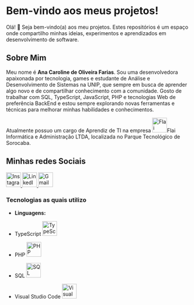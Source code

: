 # Bem-vindo aos meus projetos!

Olá! 👋 Seja bem-vindo(a) aos meu projetos. Estes repositórios é um espaço onde compartilho minhas ideias, experimentos e aprendizados em desenvolvimento de software.

## Sobre Mim

Meu nome é **Ana Caroline de Oliveira Farias**. Sou uma desenvolvedora apaixonada por tecnologia, games e estudante de Análise e Desenvolvimento de Sistemas na UNIP, que sempre em busca de aprender algo novo e de compartilhar conhecimento com a comunidade. Gosto de trabalhar com SQL, TypeScript, JavaScript, PHP e tecnologias Web de preferência BackEnd e estou sempre explorando novas ferramentas e técnicas para melhorar minhas habilidades e conhecimentos.

Atualmente possuo um cargo de Aprendiz de TI na empresa <img src="https://github.com/user-attachments/assets/4d4cd47e-94bf-44f8-8f71-b21ab58d4eba" alt="Flai Logo" width="40" height="40">Flai Informática e Administração LTDA, localizada no Parque Tecnológico de Sorocaba.


## Minhas redes Sociais

<a href="https://www.instagram.com/_fariaasz">
    <img src="https://upload.wikimedia.org/wikipedia/commons/a/a5/Instagram_icon.png" alt="Instagram" width="40" height="40">
</a>

<a href="https://br.linkedin.com/in/ana-caroline-oliveira-farias-73411a318">
    <img src="https://upload.wikimedia.org/wikipedia/commons/c/ca/LinkedIn_logo_initials.png" alt="LinkedIn" width="40"/>
</a>

<a href="mailto:anacarolinedeoliveirafarias@gmail.com">
  <img src="https://upload.wikimedia.org/wikipedia/commons/4/4e/Gmail_Icon.png" alt="Gmail logo" width="40"/>
</a>





### Tecnologias as quais utilizo

- **Linguagens:**
- TypeScript <img src="https://raw.githubusercontent.com/remojansen/logo.ts/master/ts.png" alt="TypeScript Logo" width="40" height="40">

- PHP <img src="https://www.php.net/images/logos/php-logo.svg" alt="PHP" width="40" height="40">

- SQL <img src="https://www.svgrepo.com/show/303229/microsoft-sql-server-logo.svg" alt="SQL Server" width="40" height="40">

- Visual Studio Code <img src="https://cdn.jsdelivr.net/gh/devicons/devicon/icons/vscode/vscode-original.svg" alt="Visual Studio Code" width="40" height="40">



